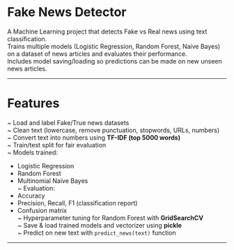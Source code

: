 #  Fake News Detector

A Machine Learning project that detects Fake vs Real news using text classification.  
Trains multiple models (Logistic Regression, Random Forest, Naive Bayes) on a dataset of news articles and evaluates their performance.  
Includes model saving/loading so predictions can be made on new unseen news articles.

---

# Features

~ Load and label Fake/True news datasets  
~ Clean text (lowercase, remove punctuation, stopwords, URLs, numbers)  
~ Convert text into numbers using **TF-IDF (top 5000 words)**  
~ Train/test split for fair evaluation  
~ Models trained:
   - Logistic Regression  
   - Random Forest  
   - Multinomial Naive Bayes  
~ Evaluation:
   - Accuracy  
   - Precision, Recall, F1 (classification report)  
   - Confusion matrix  
~ Hyperparameter tuning for Random Forest with **GridSearchCV**  
~ Save & load trained models and vectorizer using **pickle**  
~ Predict on new text with `predict_news(text)` function  

---



